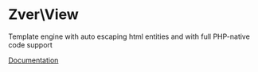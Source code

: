 # Zver\View

Template engine with auto escaping html entities and with full PHP-native code support

[Documentation](docs/markdown/API.md)
